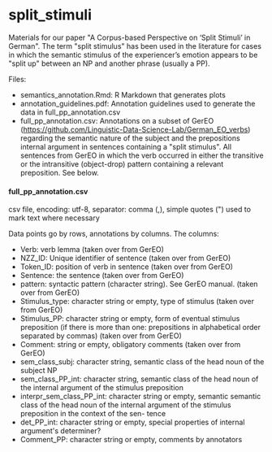 # split_stimuli

Materials for our paper "A Corpus-based Perspective on ‘Split Stimuli’ in
German". The term "split stimulus" has been used in the literature for cases in which the semantic stimulus of the experiencer’s emotion appears to be "split up" between an NP and another phrase (usually a PP).

Files:
* semantics_annotation.Rmd: R Markdown that generates plots
* annotation_guidelines.pdf: Annotation guidelines used to generate the data in full_pp_annotation.csv
* full_pp_annotation.csv: Annotations on a subset of GerEO (https://github.com/Linguistic-Data-Science-Lab/German_EO_verbs) regarding the semantic nature of the subject and the prepositions internal argument in sentences containing a "split stimulus". All sentences from GerEO in which the verb occurred in either the transitive or the intransitive (object-drop) pattern containing a relevant preposition. See below.

#### full_pp_annotation.csv

csv file, encoding: utf-8, separator: comma (,), simple quotes (") used to mark text where necessary

Data points go by rows, annotations by columns. The columns:
* Verb: verb lemma (taken over from GerEO)
* NZZ_ID: Unique identifier of sentence (taken over from GerEO)
* Token_ID: position of verb in sentence (taken over from GerEO)
* Sentence: the sentence (taken over from GerEO)
* pattern: syntactic pattern (character string). See GerEO manual. (taken over from GerEO)
* Stimulus_type: character string or empty, type of stimulus (taken over from GerEO)
* Stimulus_PP: character string or empty, form of eventual stimulus preposition (if there is more than one: prepositions in alphabetical order separated by commas) (taken over from GerEO)
* Comment: string or empty, obligatory comments (taken over from GerEO)
* sem_class_subj: character string, semantic class of the head noun of the subject NP
* sem_class_PP_int: character string, semantic class of the head noun of the internal argument of the stimulus preposition
* interpr_sem_class_PP_int: character string or empty, semantic semantic class of the head noun of the internal argument of the stimulus preposition in the context of the sen-
tence
* det_PP_int: character string or empty, special properties of internal argument's determiner?
* Comment_PP: character string or empty, comments by annotators
